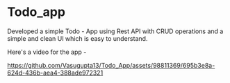 # Todo_app
Developed a simple Todo - App using Rest API with CRUD operations and a simple and clean UI which is easy to understand.

Here's a video for the app - 

https://github.com/Vasugupta13/Todo_App/assets/98811369/695b3e8a-624d-436b-aea4-388ade972321

